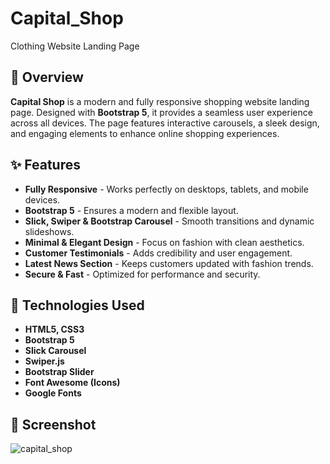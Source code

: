# Capital_Shop
Clothing Website Landing Page

## 🚀 Overview

**Capital Shop** is a modern and fully responsive shopping website landing page. Designed with **Bootstrap 5**, it provides a seamless user experience across all devices. The page features interactive carousels, a sleek design, and engaging elements to enhance online shopping experiences.

## ✨ Features

- **Fully Responsive** - Works perfectly on desktops, tablets, and mobile devices.
- **Bootstrap 5** - Ensures a modern and flexible layout.
- **Slick, Swiper & Bootstrap Carousel** - Smooth transitions and dynamic slideshows.
- **Minimal & Elegant Design** - Focus on fashion with clean aesthetics.
- **Customer Testimonials** - Adds credibility and user engagement.
- **Latest News Section** - Keeps customers updated with fashion trends.
- **Secure & Fast** - Optimized for performance and security.

## 📌 Technologies Used

- **HTML5, CSS3**
- **Bootstrap 5**
- **Slick Carousel**
- **Swiper.js**
- **Bootstrap Slider**
- **Font Awesome (Icons)**
- **Google Fonts**

## 📸 Screenshot
![capital_shop](https://github.com/user-attachments/assets/498a3769-96cc-4297-a95a-c8739836cda6)




